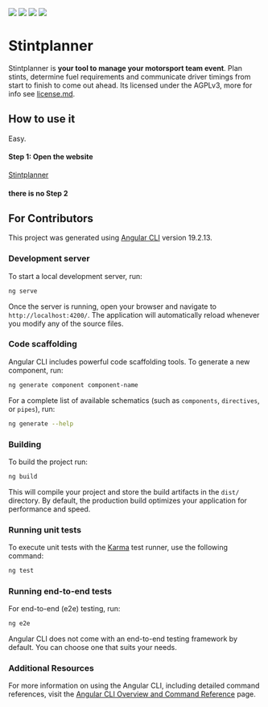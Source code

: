 [![][license-shield]]([license-md])
[![][ci-cd-shield]](https://github.com/MathiasSonderfeld/Stintplanner/actions/workflows/build-and-deploy-main.yml)
[![][angular-version-shield]](https://angular.dev/)
[![][primeng-version-shield]](https://primeng.org/)

# Stintplanner

Stintplanner is **your tool to manage your motorsport team event**.
Plan stints, determine fuel requirements and communicate driver timings from start to finish to come out ahead.
Its licensed under the AGPLv3, more for info see [license.md]([license-md]).

## How to use it
Easy.
#### Step 1: Open the website
[Stintplanner](https://mathiassonderfeld.github.io/Stintplanner/)

#### there is no Step 2


## For Contributors

This project was generated using [Angular CLI](https://github.com/angular/angular-cli) version 19.2.13.

### Development server

To start a local development server, run:

```bash
ng serve
```

Once the server is running, open your browser and navigate to `http://localhost:4200/`. The application will automatically reload whenever you modify any of the source files.

### Code scaffolding

Angular CLI includes powerful code scaffolding tools. To generate a new component, run:

```bash
ng generate component component-name
```

For a complete list of available schematics (such as `components`, `directives`, or `pipes`), run:

```bash
ng generate --help
```

### Building

To build the project run:

```bash
ng build
```

This will compile your project and store the build artifacts in the `dist/` directory. By default, the production build optimizes your application for performance and speed.

### Running unit tests

To execute unit tests with the [Karma](https://karma-runner.github.io) test runner, use the following command:

```bash
ng test
```

### Running end-to-end tests

For end-to-end (e2e) testing, run:

```bash
ng e2e
```

Angular CLI does not come with an end-to-end testing framework by default. You can choose one that suits your needs.

### Additional Resources

For more information on using the Angular CLI, including detailed command references, visit the [Angular CLI Overview and Command Reference](https://angular.dev/tools/cli) page.


<!-- Vars -->
[license-md]: https://github.com/MathiasSonderfeld/Stintplanner/license.md
[license-shield]: https://img.shields.io/badge/License-AGPLv3-red
[ci-cd-shield]:https://img.shields.io/github/actions/workflow/status/MathiasSonderfeld/Stintplanner/build-and-deploy-main.yml?branch=main&logo=githubactions&label=CI%2FCD
[angular-version-shield]: https://img.shields.io/github/package-json/dependency-version/MathiasSonderfeld/Stintplanner/%40angular%2Fcore?logo=angular&label=Angular%20Version
[primeng-version-shield]:https://img.shields.io/github/package-json/dependency-version/MathiasSonderfeld/Stintplanner/primeng?logo=primeng&label=PrimeNG%20Version
